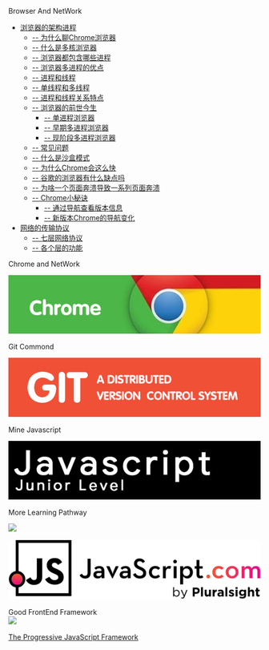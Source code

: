 <!--- <img class="logo" src="img/logo.png" /> -->

<div class="sideBarTitle">Browser And NetWork</div>



* [浏览器的架构进程](base/#浏览器的架构进程)
    * [-- 为什么聊Chrome浏览器](base/#为什么聊Chrome浏览器)
    * [-- 什么是多核浏览器](base/#什么是多核浏览器)
    * [-- 浏览器都包含哪些进程](base/#浏览器都包含哪些进程)
    * [-- 浏览器多进程的优点](base/#浏览器多进程的优点)
    * [-- 进程和线程](base/#进程和线程)
    * [-- 单线程和多线程](base/#单线程和多线程)
    * [-- 进程和线程关系特点](base/#进程和线程关系特点)
    * [-- 浏览器的前世今生](base/#浏览器的前世今生)
        * [-- 单进程浏览器](base/#单进程浏览器) 
        * [-- 早期多进程浏览器](base/#早期多进程浏览器) 
        * [-- 现阶段多进程浏览器](base/#现阶段多进程浏览器) 
    * [-- 常见问题](base/#常见问题) 
    * [-- 什么是沙盒模式](base/#什么是沙盒模式) 
    * [-- 为什么Chrome会这么快](base/#为什么Chrome会这么快) 
    * [-- 谷歌的浏览器有什么缺点吗](base/#谷歌的浏览器有什么缺点吗) 
    * [-- 为啥一个页面奔溃导致一系列页面奔溃](base/#为啥一个页面奔溃导致一系列页面奔溃) 
    * [-- Chrome小秘诀](base/#Chrome小秘诀) 
        * [-- 通过导航查看版本信息](base/#通过导航查看版本信息) 
        * [-- 新版本Chrome的导航变化](base/#新版本Chrome的导航变化) 
* [网络的传输协议](network/#网络的传输协议)
    * [-- 七层网络协议](network/#七层网络协议)
    * [-- 各个层的功能](network/#各个层的功能)





<div class="MoreWay">Chrome and NetWork</div>

<a class="developerLogo" href="http://chrome.biuxbiu.design/" target="_blank"><img src="img/chrome.jpg"></a>


<div class="MoreWay">Git Commond</div>

<a class="developerLogo" href="http://git.biuxbiu.design/" target="_blank"><img src="img/git.jpg"></a>

<div class="MoreWay">Mine Javascript</div>

<a class="developerLogo" href="http://js.biuxbiu.design/" target="_blank"><img src="img/javascript-junior-level.png"></a>

<div class="MoreWay">More Learning Pathway</div>

<a class="developerLogo" href="https://developer.mozilla.org/zh-CN/docs/Web/JavaScript" target="_blank"><img src="https://developer.mozilla.org/static/img/web-docs-sprite.22a6a085cf14.svg"></a>


<a class="developerLogo" href="https://www.javascript.com/" target="_blank"><img src="img/js-logo.png"></a>


<div class="MoreWay">Good FrontEnd Framework</div>

<a class="vueLogo" href="https://cn.vuejs.org/" target="_blank">
<img src="https://cn.vuejs.org/images/logo.png">
<p>The Progressive JavaScript Framework</p>
</a>